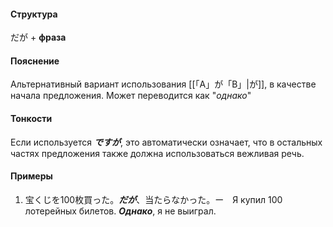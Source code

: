 #### Структура
だが + **фраза**
#### Пояснение
Альтернативный вариант использования [[「A」が「B」|が]], в качестве начала предложения. Может переводится как "*однако*"
#### Тонкости
Если используется ***ですが***, это автоматически означает, что в остальных частях предложения также должна использоваться вежливая речь.
#### Примеры
1.  宝くじを100枚買った。***だが***、当たらなかった。ー　Я купил 100 лотерейных билетов. ***Однако***, я не выиграл.